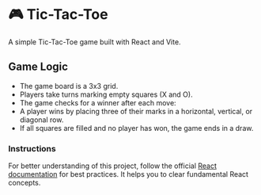 
# 🎮 Tic-Tac-Toe

A simple Tic-Tac-Toe game built with React and Vite.

## Game Logic

- The game board is a 3x3 grid.
- Players take turns marking empty squares (X and O).
- The game checks for a winner after each move:
- A player wins by placing three of their marks in a horizontal, vertical, or diagonal row.
- If all squares are filled and no player has won, the game ends in a draw.

### Instructions

For better understanding of this project, follow the official <a href="https://react.dev/learn/tutorial-tic-tac-toe" target="_blank" rel="noopener noreferrer">React documentation</a> for best practices.
It helps you to clear fundamental React concepts.
